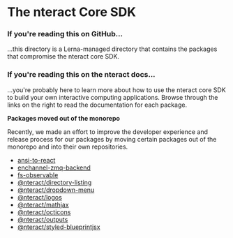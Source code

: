 # The nteract Core SDK

### If you're reading this on GitHub...

...this directory is a Lerna-managed directory that contains the packages that compromise the nteract core SDK.

### If you're reading this on the nteract docs...

...you're probably here to learn more about how to use the nteract core SDK to build your own interactive computing applications. Browse through the links on the right to read the documentation for each package.

**Packages moved out of the monorepo**

Recently, we made an effort to improve the developer experience and release process for our packages by moving certain packages out of the monorepo and into their own repositories.

- [ansi-to-react](https://github.com/nteract/ansi-to-react)
- [enchannel-zmq-backend](https://github.com/nteract/enchannel-zmq-backend)
- [fs-observable](https://github.com/nteract/fs-observable)
- [@nteract/directory-listing](https://github.com/nteract/directory-listing)
- [@nteract/dropdown-menu](https://github.com/nteract/dropdown-menu)
- [@nteract/logos](https://github.com/nteract/logos)
- [@nteract/mathjax](https://github.com/nteract/mathjax)
- [@nteract/octicons](https://github.com/nteract/octicons)
- [@nteract/outputs](https://github.com/nteract/outputs)
- [@nteract/styled-blueprintjsx](https://github.com/nteract/styled-blueprintjsx)
